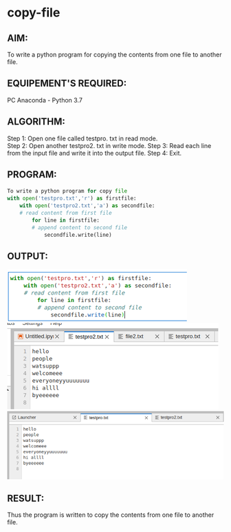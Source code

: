 # copy-file
## AIM:
To write a python program for copying the contents from one file to another file.
## EQUIPEMENT'S REQUIRED: 
PC
Anaconda - Python 3.7
## ALGORITHM:
Step 1:
Open one file called testpro. txt in read mode.   
Step 2:
Open another testpro2. txt in write mode. 
Step 3:
Read each line from the input file and write it into the output file.
Step 4:
Exit. 
## PROGRAM:
```python
To write a python program for copy file
with open('testpro.txt','r') as firstfile:
    with open('testpro2.txt','a') as secondfile:
    # read content from first file
        for line in firstfile:
        # append content to second file
            secondfile.write(line)
```

## OUTPUT:
![output](/output.png)
![output](/output2.png)
![output](/filename19.png)
## RESULT:
Thus the program is written to copy the contents from one file to another file.